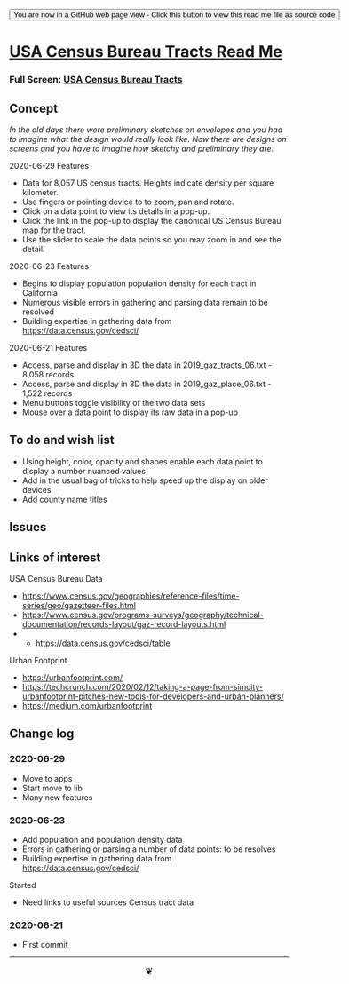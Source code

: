 <span style=display:none; >[You are now in a GitHub source code view - click this link to view Read Me file as a web page]( https://theo-armour.github.io/2020/apps/us-census-bureau-tracts-ca/readme.html "View file as a web page." ) </span>

<div><input type=button onclick=window.location.href="https://github.com/theo-armour/2020/tree/master/apps/us-census-bureau-tracts-ca";
value='You are now in a GitHub web page view - Click this button to view this read me file as source code' ></div>


# [USA Census Bureau Tracts Read Me]( https://theo-armour.github.io/2020/apps/us-census-bureau-tracts-ca/readme.html )

<!--@@@
<iframe src=https://theo-armour.github.io/2020/apps/us-census-bureau-tracts-ca/ height=500px width=100% ></iframe>
_USA Census Bureau Tracts_
@@@-->

### Full Screen: [USA Census Bureau Tracts]( https://theo-armour.github.io/2020/apps/us-census-bureau-tracts-ca/ )


## Concept

_In the old days there were preliminary sketches on envelopes and you had to imagine what the design would really look like. Now there are designs on screens and you have to imagine how sketchy and preliminary they are._


2020-06-29 Features

* Data for 8,057 US census tracts. Heights indicate density per square kilometer.
* Use fingers or pointing device to to zoom, pan and rotate. 
* Click on a data point to view its details in a pop-up.
* Click the link in the pop-up to display the canonical US Census Bureau map for the tract.
* Use the slider to scale the data points so you may zoom in and see the detail.


2020-06-23 Features

* Begins to display population population density for each tract in California
* Numerous visible errors in gathering and parsing data remain to be resolved
* Building expertise in gathering data from https://data.census.gov/cedsci/

2020-06-21 Features

* Access, parse and display in 3D the data in 2019_gaz_tracts_06.txt - 8,058 records
* Access, parse and display in 3D the data in 2019_gaz_place_06.txt - 1,522 records
* Menu buttons toggle visibility of the two data sets
* Mouse over a data point to display its raw data in a pop-up


</details>

## To do and wish list

* Using height, color, opacity and shapes enable each data point to display a number nuanced values
* Add in the usual bag of tricks to help speed up the display on older devices 
* Add county name titles

## Issues




##  Links of interest

USA Census Bureau Data

* https://www.census.gov/geographies/reference-files/time-series/geo/gazetteer-files.html
* https://www.census.gov/programs-surveys/geography/technical-documentation/records-layout/gaz-record-layouts.html
* * https://data.census.gov/cedsci/table

Urban Footprint

* https://urbanfootprint.com/
* https://techcrunch.com/2020/02/12/taking-a-page-from-simcity-urbanfootprint-pitches-new-tools-for-developers-and-urban-planners/
* https://medium.com/urbanfootprint



## Change log

### 2020-06-29

* Move to apps
* Start move to lib
* Many new features


### 2020-06-23

* Add population and population density data
* Errors in gathering or parsing a number of data points: to be resolves  
* Building expertise in gathering data from https://data.census.gov/cedsci/

Started

* Need links to useful sources Census tract data



### 2020-06-21

* First commit

</details>

***

<center title="hello!" ><a href=javascript:window.scrollTo(0,0); style=font-size:2ch;text-decoration:none; > ❦ </a></center>
